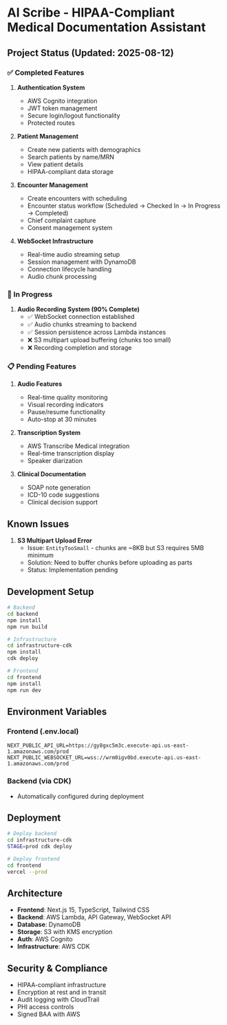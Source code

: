 # AI Scribe - HIPAA-Compliant Medical Documentation Assistant

## Project Status (Updated: 2025-08-12)

### ✅ Completed Features

1. **Authentication System**
   - AWS Cognito integration
   - JWT token management
   - Secure login/logout functionality
   - Protected routes

2. **Patient Management**
   - Create new patients with demographics
   - Search patients by name/MRN
   - View patient details
   - HIPAA-compliant data storage

3. **Encounter Management**
   - Create encounters with scheduling
   - Encounter status workflow (Scheduled → Checked In → In Progress → Completed)
   - Chief complaint capture
   - Consent management system

4. **WebSocket Infrastructure**
   - Real-time audio streaming setup
   - Session management with DynamoDB
   - Connection lifecycle handling
   - Audio chunk processing

### 🚧 In Progress

1. **Audio Recording System (90% Complete)**
   - ✅ WebSocket connection established
   - ✅ Audio chunks streaming to backend
   - ✅ Session persistence across Lambda instances
   - ❌ S3 multipart upload buffering (chunks too small)
   - ❌ Recording completion and storage

### 📋 Pending Features

1. **Audio Features**
   - Real-time quality monitoring
   - Visual recording indicators
   - Pause/resume functionality
   - Auto-stop at 30 minutes

2. **Transcription System**
   - AWS Transcribe Medical integration
   - Real-time transcription display
   - Speaker diarization

3. **Clinical Documentation**
   - SOAP note generation
   - ICD-10 code suggestions
   - Clinical decision support

## Known Issues

1. **S3 Multipart Upload Error**
   - Issue: `EntityTooSmall` - chunks are ~8KB but S3 requires 5MB minimum
   - Solution: Need to buffer chunks before uploading as parts
   - Status: Implementation pending

## Development Setup

```bash
# Backend
cd backend
npm install
npm run build

# Infrastructure
cd infrastructure-cdk
npm install
cdk deploy

# Frontend
cd frontend
npm install
npm run dev
```

## Environment Variables

### Frontend (.env.local)
```
NEXT_PUBLIC_API_URL=https://gy8gxc5m3c.execute-api.us-east-1.amazonaws.com/prod
NEXT_PUBLIC_WEBSOCKET_URL=wss://wrm0igv0bd.execute-api.us-east-1.amazonaws.com/prod
```

### Backend (via CDK)
- Automatically configured during deployment

## Deployment

```bash
# Deploy backend
cd infrastructure-cdk
STAGE=prod cdk deploy

# Deploy frontend
cd frontend
vercel --prod
```

## Architecture

- **Frontend**: Next.js 15, TypeScript, Tailwind CSS
- **Backend**: AWS Lambda, API Gateway, WebSocket API
- **Database**: DynamoDB
- **Storage**: S3 with KMS encryption
- **Auth**: AWS Cognito
- **Infrastructure**: AWS CDK

## Security & Compliance

- HIPAA-compliant infrastructure
- Encryption at rest and in transit
- Audit logging with CloudTrail
- PHI access controls
- Signed BAA with AWS